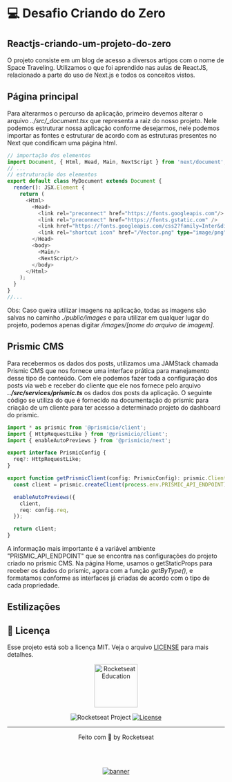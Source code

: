 # 💻 Desafio Criando do Zero

## Reactjs-criando-um-projeto-do-zero
  O projeto consiste em um blog de acesso a diversos artigos com o nome de Space Traveling. Utilizamos o que foi aprendido nas aulas de ReactJS, relacionado a parte do uso de Next.js e todos os conceitos vistos.
  
## Página principal
  Para alterarmos o percurso da aplicação, primeiro devemos alterar o arquivo *../src/_document.tsx* que representa a raiz do nosso projeto. Nele podemos estruturar nossa aplicação conforme desejarmos, nele podemos importar as fontes e estruturar de acordo com as estruturas presentes no Next que condificam uma página html.
```typescript
// importação dos elementos
import Document, { Html, Head, Main, NextScript } from 'next/document';
// ...
// estruturação dos elementos
export default class MyDocument extends Document {
  render(): JSX.Element {
    return (
      <Html>
        <Head>
          <link rel="preconnect" href="https://fonts.googleapis.com"/>
          <link rel="preconnect" href="https://fonts.gstatic.com" />
          <link href="https://fonts.googleapis.com/css2?family=Inter&display=swap" rel="stylesheet" />
          <link rel="shortcut icon" href="/Vector.png" type="image/png" />
        </Head>
        <body>
          <Main/>
          <NextScript/>
        </body>
      </Html>
    );
  }
}
//...
```

Obs: Caso queira utilizar imagens na aplicação, todas as imagens são salvas no caminho *./public/images* e para utilizar em qualquer lugar do projeto, podemos apenas digitar _/images/[nome do arquivo de imagem]_.

## Prismic CMS
  Para recebermos os dados dos posts, utilizamos uma JAMStack chamada Prismic CMS que nos fornece uma interface prática para manejamento desse tipo de conteúdo. Com ele podemos fazer toda a configuração dos posts via web e receber do cliente que ele nos fornece pelo arquivo ___../src/services/prismic.ts___ os dados dos posts da aplicação.
  O seguinte código se utiliza do que é fornecido na documentação do prismic para criação de um cliente para ter acesso a determinado projeto do dashboard do prismic.

```typescript
import * as prismic from '@prismicio/client';
import { HttpRequestLike } from '@prismicio/client';
import { enableAutoPreviews } from '@prismicio/next';

export interface PrismicConfig {
  req?: HttpRequestLike;
}

export function getPrismicClient(config: PrismicConfig): prismic.Client {
  const client = prismic.createClient(process.env.PRISMIC_API_ENDPOINT);

  enableAutoPreviews({
    client,
    req: config.req,
  });

  return client;
}
```
  A informação mais importante é a variável ambiente "PRISMIC_API_ENDPOINT" que se encontra nas configurações do projeto criado no prismic CMS.
  Na página Home, usamos o getStaticProps para receber os dados do prismic, agora com a função _getByType()_, e formatamos conforme as interfaces já criadas de acordo com o tipo de cada propriedade.

## Estilizações
## 📝 Licença

Esse projeto está sob a licença MIT. Veja o arquivo [LICENSE](LICENSE) para mais detalhes.

<p align="center">
  <img alt="Rocketseat Education" src="https://avatars.githubusercontent.com/u/69590972?s=200&v=4" width="100px" />
</p>

<p align="center">
  <img src="https://img.shields.io/static/v1?label=Rocketseat&message=Education&color=8257e5&labelColor=202024" alt="Rocketseat Project" />
  <a href="LICENSE"><img  src="https://img.shields.io/static/v1?label=License&message=MIT&color=8257e5&labelColor=202024" alt="License"></a>
</p>

---

<p align="center">
  Feito com 💜 by Rocketseat
</p>


<!--START_SECTION:footer-->

<br />
<br />

<p align="center">
  <a href="https://discord.gg/rocketseat" target="_blank">
    <img align="center" src="https://storage.googleapis.com/golden-wind/comunidade/rodape.svg" alt="banner"/>
  </a>
</p>

<!--END_SECTION:footer-->

